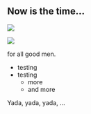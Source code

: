## Now is the time...

![](AdavidBailey./images/PBS-Shortcuts.png)

![](./images/PBS-Shortcuts.png)


for all good men.

- testing
- testing
  - more
  - and more

Yada, yada, yada, ...
